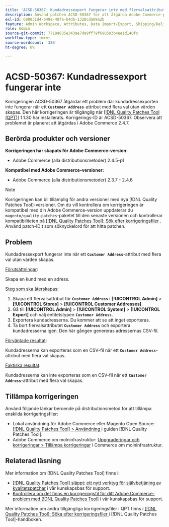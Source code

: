 ```yaml
---
title: 'ACSD-50367: Kundadressexport fungerar inte med flervalsattribut'
description: Använd patchen ACSD-50367 för att åtgärda Adobe Commerce-problemet där kundadressexporten inte fungerar när ett flervalsattribut (*&grave;Customer Address&grave;** utan värden skapas.
exl-id: 688831d4-b49e-48fa-b4db-1328cda09a2b
feature: Admin Workspace, Attributes, Data Import/Export, Shipping/Delivery
role: Admin
source-git-commit: 7718a835e343ae7da9ff79f690503b4ee1d140fc
workflow-type: tm+mt
source-wordcount: '386'
ht-degree: 0%

---
```


# ACSD-50367: Kundadressexport fungerar inte

Korrigeringen ACSD-50367 åtgärdar ett problem där kundadressexporten inte fungerar när ett **`Customer Address`**-attribut med flera val utan värden skapas. Den här korrigeringen är tillgänglig när [[!DNL Quality Patches Tool (QPT)]](/help/announcements/adobe-commerce-announcements/magento-quality-patches-released-new-tool-to-self-serve-quality-patches.md) 1.1.30 har installerats. Korrigerings-ID är ACSD-50367. Observera att problemet är planerat att åtgärdas i Adobe Commerce 2.4.7.

## Berörda produkter och versioner

**Korrigeringen har skapats för Adobe Commerce-version:**

* Adobe Commerce (alla distributionsmetoder) 2.4.5-p1

**Kompatibel med Adobe Commerce-versioner:**

* Adobe Commerce (alla distributionsmetoder) 2.3.7 - 2.4.6

>[!NOTE]
>
>Korrigeringen kan bli tillämplig för andra versioner med nya [!DNL Quality Patches Tool]-versioner. Om du vill kontrollera om korrigeringen är kompatibel med din Adobe Commerce-version uppdaterar du `magento/quality-patches`-paketet till den senaste versionen och kontrollerar kompatibiliteten på [[!DNL Quality Patches Tool]: Sök efter korrigeringsfiler ](https://experienceleague.adobe.com/tools/commerce-quality-patches/index.html). Använd patch-ID:t som söknyckelord för att hitta patchen.

## Problem

Kundadressexport fungerar inte när ett **`Customer Address`**-attribut med flera val utan värden skapas.

<u>Förutsättningar</u>:

Skapa en kund med en adress.

<u>Steg som ska återskapas</u>:

1. Skapa ett flervalsattribut för **`Customer Address`** i **[!UICONTROL Admin]** > **[!UICONTROL Stores]** > **[!UICONTROL Customer Addresses]**.
1. Gå till **[!UICONTROL Admin]** > **[!UICONTROL System]** > **[!UICONTROL Export]** och välj entitetstypen **`Customer Address`**.
1. Exportera kundadresserna. Du kommer att se att inget exporteras.
1. Ta bort flervalsattributet **`Customer Address`** och exportera kundadresserna igen. Den här gången genereras adressernas CSV-fil.

<u>Förväntade resultat</u>:

Kundadresserna kan exporteras som en CSV-fil när ett **`Customer Address`**-attribut med flera val skapas.

<u>Faktiska resultat</u>:

Kundadresserna kan inte exporteras som en CSV-fil när ett **`Customer Address`**-attribut med flera val skapas.

## Tillämpa korrigeringen

Använd följande länkar beroende på distributionsmetod för att tillämpa enskilda korrigeringsfiler:

* Lokal användning för Adobe Commerce eller Magento Open Source: [[!DNL Quality Patches Tool] > Användning ](https://experienceleague.adobe.com/docs/commerce-operations/tools/quality-patches-tool/usage.html) i guiden [!DNL Quality Patches Tool].
* Adobe Commerce om molninfrastruktur: [Uppgraderingar och korrigeringar > Tillämpa korrigeringar](https://experienceleague.adobe.com/docs/commerce-cloud-service/user-guide/develop/upgrade/apply-patches.html) i Commerce om molninfrastruktur.

## Relaterad läsning

Mer information om [!DNL Quality Patches Tool] finns i:

* [[!DNL Quality Patches Tool] släppt: ett nytt verktyg för självbetjäning av kvalitetspatchar](/help/announcements/adobe-commerce-announcements/magento-quality-patches-released-new-tool-to-self-serve-quality-patches.md) i vår kunskapsbas för support.
* [Kontrollera om det finns en korrigeringsfil för ditt Adobe Commerce-problem med  [!DNL Quality Patches Tool]](/help/support-tools/patches-available-in-qpt-tool/check-patch-for-magento-issue-with-magento-quality-patches.md) i vår kunskapsbas för support.

Mer information om andra tillgängliga korrigeringsfiler i QPT finns i [[!DNL Quality Patches Tool]: Söka efter korrigeringsfiler ](https://experienceleague.adobe.com/tools/commerce-quality-patches/index.html) i [!DNL Quality Patches Tool]-handboken.
